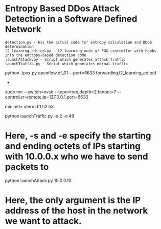 # Entropy Based DDos Attack Detection in a Software Defined Network
    
    detection.py - Has the actual code for entropy calculation and DDoS determination
    l2_learning_edited.py - l2 learning mode of POX controller with hooks into the entropy-based detection code
    launchAttack.py - Script which generates attack traffic
    launchTraffic.py - Script which generates normal traffic


python ./pox.py openflow.of_01 --port=6633 forwarding.l2_learning_edited

+

sudo mn --switch=ovsk --topo=tree,depth=2,fanout=7 --controller=remote,ip=127.0.0.1,port=6633

mininet> xterm h1 h2 h3

python launchTraffic.py -s 2 -e 49
# Here, -s and -e specify the starting and ending octets of IPs starting with 10.0.0.x who we have to send packets to

python launchAttack.py 10.0.0.10
# Here, the only argument is the IP address of the host in the network we want to attack.


